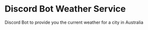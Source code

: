 # Discord Bot Weather Service
 
Discord Bot to provide you the current weather for a city in Australia

